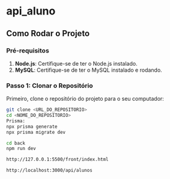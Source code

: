 # api_aluno

## Como Rodar o Projeto

### Pré-requisitos
1. **Node.js**: Certifique-se de ter o Node.js instalado.
2. **MySQL**: Certifique-se de ter o MySQL instalado e rodando.

### Passo 1: Clonar o Repositório
Primeiro, clone o repositório do projeto para o seu computador:
```sh
git clone <URL_DO_REPOSITORIO>
cd <NOME_DO_REPOSITORIO>
Prisma:
npx prisma generate
npx prisma migrate dev

cd back
npm run dev

http://127.0.0.1:5500/front/index.html

http://localhost:3000/api/alunos